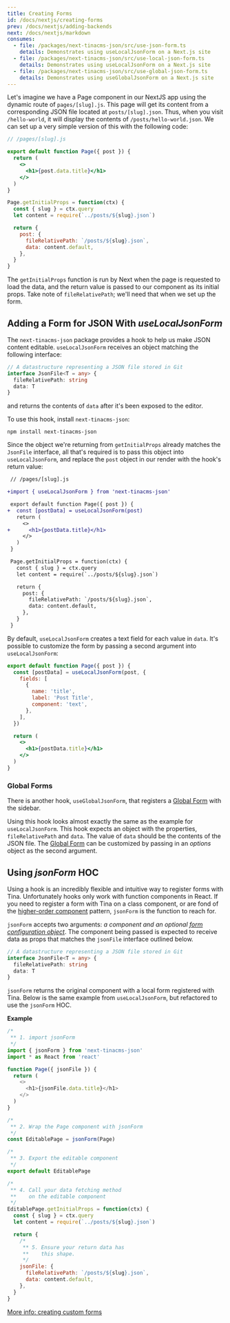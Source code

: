 ```yaml
---
title: Creating Forms
id: /docs/nextjs/creating-forms
prev: /docs/nextjs/adding-backends
next: /docs/nextjs/markdown
consumes:
  - file: /packages/next-tinacms-json/src/use-json-form.ts
    details: Demonstrates using useLocalJsonForm on a Next.js site
  - file: /packages/next-tinacms-json/src/use-local-json-form.ts
    details: Demonstrates using useLocalJsonForm on a Next.js site
  - file: /packages/next-tinacms-json/src/use-global-json-form.ts
    details: Demonstrates using useGlobalJsonForm on a Next.js site
---
```


Let's imagine we have a Page component in our NextJS app using the dynamic route of `pages/[slug].js`. This page will get its content from a corresponding JSON file located at `posts/[slug].json`. Thus, when you visit `/hello-world`, it will display the contents of `/posts/hello-world.json`. We can set up a very simple version of this with the following code:

```jsx
// /pages/[slug].js

export default function Page({ post }) {
  return (
    <>
      <h1>{post.data.title}</h1>
    </>
  )
}

Page.getInitialProps = function(ctx) {
  const { slug } = ctx.query
  let content = require(`../posts/${slug}.json`)

  return {
    post: {
      fileRelativePath: `/posts/${slug}.json`,
      data: content.default,
    },
  }
}
```

The `getInitialProps` function is run by Next when the page is requested to load the data, and the return value is passed to our component as its initial props. Take note of `fileRelativePath`; we'll need that when we set up the form.

## Adding a Form for JSON With _useLocalJsonForm_

The `next-tinacms-json` package provides a hook to help us make JSON content editable. `useLocalJsonForm` receives an object matching the following interface:

```typescript
// A datastructure representing a JSON file stored in Git
interface JsonFile<T = any> {
  fileRelativePath: string
  data: T
}
```

and returns the contents of `data` after it's been exposed to the editor.

To use this hook, install `next-tinacms-json`:

```
npm install next-tinacms-json
```

Since the object we're returning from `getInitialProps` already matches the `JsonFile` interface, all that's required is to pass this object into `useLocalJsonForm`, and replace the `post` object in our render with the hook's return value:

```diff
 // /pages/[slug].js

+import { useLocalJsonForm } from 'next-tinacms-json'

 export default function Page({ post }) {
+  const [postData] = useLocalJsonForm(post)
   return (
     <>
+      <h1>{postData.title}</h1>
     </>
   )
 }

 Page.getInitialProps = function(ctx) {
   const { slug } = ctx.query
   let content = require(`../posts/${slug}.json`)

   return {
     post: {
       fileRelativePath: `/posts/${slug}.json`,
       data: content.default,
     },
   }
 }
```

By default, `useLocalJsonForm` creates a text field for each value in `data`. It's possible to customize the form by passing a second argument into `useLocalJsonForm`:

```jsx
export default function Page({ post }) {
  const [postData] = useLocalJsonForm(post, {
    fields: [
      {
        name: 'title',
        label: 'Post Title',
        component: 'text',
      },
    ],
  })

  return (
    <>
      <h1>{postData.title}</h1>
    </>
  )
}
```

### Global Forms

There is another hook, `useGlobalJsonForm`, that registers a [Global Form](https://tinacms.org/docs/forms) with the sidebar.

Using this hook looks almost exactly the same as the example for `useLocalJsonForm`. This hook expects an object with the properties, `fileRelativePath` and `data`. The value of `data` should be the contents of the JSON file. The [Global Form](https://tinacms.org) can be customized by passing in an _options_ object as the second argument.

## Using _jsonForm_ HOC

Using a hook is an incredibly flexible and intuitive way to register forms with Tina. Unfortunately hooks only work with function components in React. If you need to register a form with Tina on a class component, or are fond of the [higher-order component](https://reactjs.org/docs/higher-order-components.html) pattern, `jsonForm` is the function to reach for.

`jsonForm` accepts two arguments: _a component and an optional [form configuration object](https://tinacms.org/docs/gatsby/markdown/#customizing-remark-forms)_. The component being passed is expected to receive data as props that matches the `jsonFile` interface outlined below.

```typescript
// A datastructure representing a JSON file stored in Git
interface JsonFile<T = any> {
  fileRelativePath: string
  data: T
}
```

`jsonForm` returns the original component with a local form registered with Tina. Below is the same example from `useLocalJsonForm`, but refactored to use the `jsonForm` HOC.

**Example**

```js
/*
 ** 1. import jsonForm
 */
import { jsonForm } from 'next-tinacms-json'
import * as React from 'react'

function Page({ jsonFile }) {
  return (
    <>
      <h1>{jsonFile.data.title}</h1>
    </>
  )
}

/*
 ** 2. Wrap the Page component with jsonForm
 */
const EditablePage = jsonForm(Page)

/*
 ** 3. Export the editable component
 */
export default EditablePage

/*
 ** 4. Call your data fetching method
 **    on the editable component
 */
EditablePage.getInitialProps = function(ctx) {
  const { slug } = ctx.query
  let content = require(`../posts/${slug}.json`)

  return {
    /*
     ** 5. Ensure your return data has
     **    this shape.
     */
    jsonFile: {
      fileRelativePath: `/posts/${slug}.json`,
      data: content.default,
    },
  }
}
```

[More info: creating custom forms](/docs/forms)
